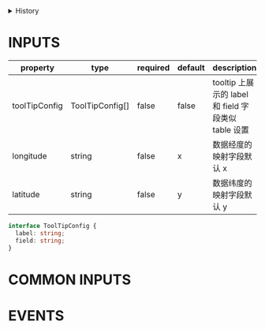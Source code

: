 [//]: # "atom-bricks/chart-v2/map-chart.ts"

<details>
<summary>History</summary>

| Version | Change                        |
| ------- | ----------------------------- |
| 1.6.0   | 新增构件 `chart-v2.map-chart` |

</details>

# INPUTS

| property      | type            | required | default | description                                         |
| ------------- | --------------- | -------- | ------- | --------------------------------------------------- |
| toolTipConfig | ToolTipConfig[] | false    | false   | tooltip 上展示的 label 和 field 字段类似 table 设置 |
| longitude     | string          | false    | x       | 数据经度的映射字段默认 x                            |
| latitude      | string          | false    | y       | 数据纬度的映射字段默认 y                            |

```typescript
interface ToolTipConfig {
  label: string;
  field: string;
}
```

# COMMON INPUTS

<!-- common properties will be inserted here -->

# EVENTS

<!-- common events will be inserted here -->

<!-- uncomment this block when applicable.
# METHODS

| name | params | description |
| ---- | ------ | ----------- |
| -    | -      | -           |
-->
